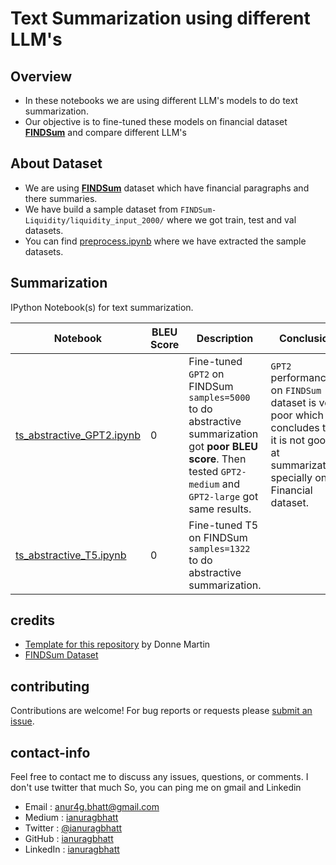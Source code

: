 # Text Summarization using different LLM's

## Overview
* In these notebooks we are using different LLM's models to do text summarization.
* Our objective is to fine-tuned these models on financial dataset **[FINDSum](https://github.com/StevenLau6/FINDSum)** and compare different LLM's


## About Dataset
* We are using **[FINDSum](https://github.com/StevenLau6/FINDSum)** dataset which have financial paragraphs and there summaries.
* We have build a sample dataset from `FINDSum-Liquidity/liquidity_input_2000/` where we got train, test and val datasets.
* You can find [preprocess.ipynb](https://github.com/ianuragbhatt/text-summarization/preprocess.ipynb) where we have extracted the sample datasets.


## Summarization

IPython Notebook(s) for text summarization.

| Notebook | BLEU Score | Description | Conclusion |
|--------------------------------------------------------------------------------------------------------------|-------------------------------------------------------------------------------------------------------------------------------------------------------------------|--------------------------------------------------------------------------------------------------------------|--------------------------------------------------------------------------------------------------------------|
| [ts_abstractive_GPT2.ipynb](https://github.com/ianuragbhatt/text-summarization/blob/main/ts_abstractive_GPT2.ipynb) | 0 | Fine-tuned `GPT2` on FINDSum `samples=5000` to do abstractive summarization got **poor BLEU score**. Then tested `GPT2-medium` and `GPT2-large` got same results.| `GPT2` performance on `FINDSum` dataset is very poor which concludes that it is not good at summarization, specially on Financial dataset.
| [ts_abstractive_T5.ipynb](https://github.com/ianuragbhatt/text-summarization/blob/main/ts_abstractive_T5.ipynb) | 0 | Fine-tuned T5 on FINDSum `samples=1322` to do abstractive summarization.|

<!-- ## Extractive

Jupyter Notebooks with Extractive Summarization

| Notebook | Description | BLUE Score |
|--------------------------------------------------------------------------------------------------------------|-------------------------------------------------------------------------------------------------------------------------------------------------------------------|--------------------------------------------------------------------------------------------------------------|
| [ssm-lambda.py](https://github.com/ianuragbhatt/datascience-jupyter-notebooks/blob/master/aws/ssm-lambda.py) | Fetch online SSM instance details using LAMBDA. | 0.00 | -->

## credits

* [Template for this repository](https://github.com/donnemartin/data-science-ipython-notebooks) by Donne Martin
* [FINDSum Dataset](https://github.com/StevenLau6/FINDSum)

## contributing

Contributions are welcome!  For bug reports or requests please [submit an issue](https://github.com/ianuragbhatt/text-summarization/issues).

## contact-info

Feel free to contact me to discuss any issues, questions, or comments. I don't use twitter that much So, you can ping me on gmail and Linkedin

* Email : [anur4g.bhatt@gmail.com](mailto:anur4g.bhatt@gmail.com)
* Medium : [ianuragbhatt](https://ianuragbhatt.medium.com/)
* Twitter : [@ianuragbhatt](https://twitter.com/ianuragbhatt)
* GitHub : [ianuragbhatt](https://github.com/ianuragbhatt)
* LinkedIn : [ianuragbhatt](https://www.linkedin.com/in/ianuragbhatt)
